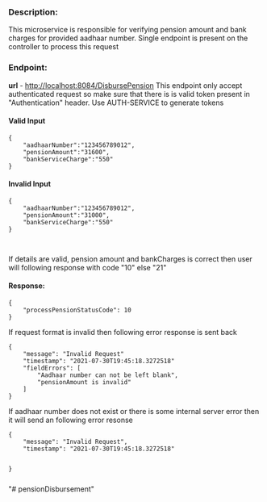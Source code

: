 <h3>Description:</h3>
<p>This microservice is responsible for verifying pension amount and bank charges for provided aadhaar number. Single endpoint is present on the controller
to process this request</p>

<h3>Endpoint:</h3>
<b>url</b> -  <a href="http://localhost:8084/DisbursePension">http://localhost:8084/DisbursePension</a>
This endpoint only accept authenticated request so make sure that there is is valid token present in "Authentication" header. Use AUTH-SERVICE to generate tokens

<h4>Valid Input</h4>
<code><pre>{
    "aadhaarNumber":"123456789012",
    "pensionAmount":"31600",
    "bankServiceCharge":"550"
}</pre></code>
<h4>Invalid Input</h4>
<code><pre>{
    "aadhaarNumber":"123456789012",
    "pensionAmount":"31000",
    "bankServiceCharge":"550"
}</pre></code>
<br/>
<p>If details are valid, pension amount and bankCharges is correct then user will following response with code "10" else "21"</p>

<h4>Response:</h4>
<code><pre>{
    "processPensionStatusCode": 10
}</pre></code>

<p>If request format is invalid then following error response is sent back</p>
<code><pre>{
    "message": "Invalid Request"
    "timestamp": "2021-07-30T19:45:18.3272518"
    "fieldErrors": [
        "Aadhaar number can not be left blank",
        "pensionAmount is invalid"
    ]
}</pre></code>

<p>If aadhaar number does not exist or there is some internal server error then it will send an following error resonse</p>
<code><pre>{
    "message": "Invalid Request",
    "timestamp": "2021-07-30T19:45:18.3272518"

}</pre></code>
"# pensionDisbursement" 

